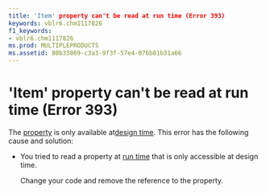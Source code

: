 ```yaml
---
title: 'Item' property can't be read at run time (Error 393)
keywords: vblr6.chm1117826
f1_keywords:
- vblr6.chm1117826
ms.prod: MULTIPLEPRODUCTS
ms.assetid: 80b33869-c3a3-9f3f-57e4-076b81b31a66
---
```



# 'Item' property can't be read at run time (Error 393)

The [property](vbe-glossary.md) is only available at[design time](vbe-glossary.md). This error has the following cause and solution:



- You tried to read a property at [run time](vbe-glossary.md) that is only accessible at design time.
    
    Change your code and remove the reference to the property.
    


